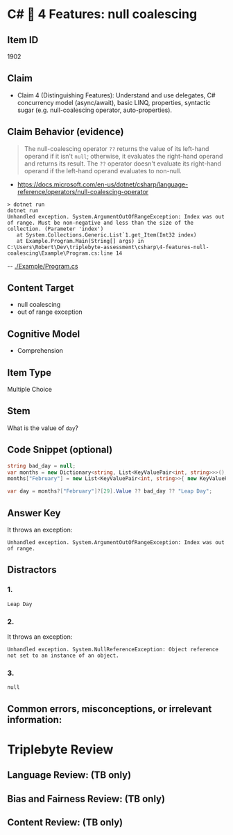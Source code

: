 # C# 🎵 4 Features: null coalescing


## Item ID
1902

## Claim
-   Claim 4 (Distinguishing Features): Understand and use delegates, C# concurrency model (async/await), basic LINQ, properties, syntactic sugar (e.g. null-coalescing operator, auto-properties).


## Claim Behavior (evidence)
> The null-coalescing operator `??` returns the value of its left-hand operand if it isn't `null`; otherwise, it evaluates the right-hand operand and returns its result. The `??` operator doesn't evaluate its right-hand operand if the left-hand operand evaluates to non-null.
- https://docs.microsoft.com/en-us/dotnet/csharp/language-reference/operators/null-coalescing-operator

```
> dotnet run
dotnet run
Unhandled exception. System.ArgumentOutOfRangeException: Index was out of range. Must be non-negative and less than the size of the collection. (Parameter 'index')
   at System.Collections.Generic.List`1.get_Item(Int32 index)
   at Example.Program.Main(String[] args) in C:\Users\Robert\Dev\triplebyte-assessment\csharp\4-features-null-coalescing\Example\Program.cs:line 14
```
-- [./Example/Program.cs](./Example/Program.cs)

## Content Target
* null coalescing
* out of range exception


## Cognitive Model
* Comprehension


## Item Type
Multiple Choice


## Stem
What is the value of `day`?


## Code Snippet (optional)
```csharp
string bad_day = null;
var months = new Dictionary<string, List<KeyValuePair<int, string>>>();
months["February"] = new List<KeyValuePair<int, string>>{ new KeyValuePair<int, String>(28, "Last Day") };

var day = months?["February"]?[29].Value ?? bad_day ?? "Leap Day";
```

## Answer Key
It throws an exception:
```
Unhandled exception. System.ArgumentOutOfRangeException: Index was out of range.
```

## Distractors
### 1.
```
Leap Day
```


### 2.
It throws an exception:
```
Unhandled exception. System.NullReferenceException: Object reference not set to an instance of an object.
```


### 3.
```
null
```


## Common errors, misconceptions, or irrelevant information:


# Triplebyte Review


## Language Review: (TB only)


## Bias and Fairness Review: (TB only)


## Content Review: (TB only)

